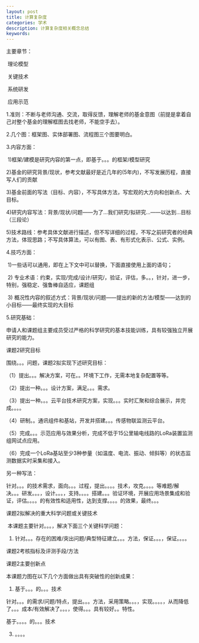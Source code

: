 ```yaml
---
layout: post
title: 计算复杂度 
categories: 学术
description: 计算复杂度相关概念总结
keywords: 
---
```


主要章节：

​	理论模型

​	关键技术

​	系统研发

​	应用示范



1.准则：不断与老师沟通、交流，取得反馈，理解老师的基金意图（前提是拿着自己对整个基金的理解框图去找老师，不能空手去）。

2.几个图：框架图、实体部署图、流程图三个图要明白。

 3.内容方面：

​	1)框架/建模是研究内容的第一点，即基于。。。的框架/模型研究

​         2)基金的研究背景/现状，参考文献最好是近几年的(5年内)，不写发展历程，直接写人们的贡献

​         3)基金前面的写法（目标、内容），不写具体方法，写宏观的大方向和创新点、大目标。

​         4)研究内容写法：背景/现状/问题——为了...我们研究/拟研究...——以达到...目标（三段论）

​         5)技术路线：参考具体文献进行描述，但不写详细的过程，不写之前研究者的经典方法，体现思路；不写具体算法，可以有图、表、有形式化表示、公式、实例。

 4.技巧方面：

​         1)一些话可以通用，即在上下文中可以替换，下面直接使用上面的语句；

​         2) 专业术语：约束，实现/完成/设计/研究/，验证，评估，多。。，针对，进一步，特别，强稳定、强鲁棒自适应，课题组

​         3) 概况性内容的叙述方式：背景/现状/问题——提出的新的方法/模型——达到的小目标——最终实现的大目标

 5.研究基础：

申请人和课题组主要成员受过严格的科学研究的基本技能训练，具有较强独立开展研究的能力。



课题2研究目标

围绕。。。问题，课题2拟实现下述研究目标：

（1）提出。。。解决方案，可在。。环境下工作，无需本地复杂配置等等。

（2）提出一种。。。设计方案，满足。。。需求。

（3）提出一种。。。云平台技术研究方案，实现。。。实时汇聚和综合展示，并完成。。。。

（4）研制。。通讯组件和基站，开发并搭建。。。传感物联监测云平台。

（5）完成。。。示范应用与效果分析，完成不低于15公里输电线路的LoRa装置监测组网试点应用。

（6）完成一个LoRa基站至少3种参量（如温度、电流、振动、倾斜等）的状态监测数据实时采集和接入。

另一种写法：

​       针对。。。的技术需求，面向。。。过程，提出。。。。技术，攻克。。。。等难题/解决。。。研发。。。，设计。。。，支持。。。。搭建。。。验证环境，开展应用场景集成和验证，评估。。。。的有效性和适用性，达到支撑。。。。的效果，最终。。。



课题2拟解决的重大科学问题或关键技术

​       本课题主要针对。。。，解决下面三个关键科学问题：

1. 针对。。。存在的困难/突出问题/典型特征建立。。。方法，保证。。。，保证。。。。

课题2考核指标及评测手段/方法

课题2主要创新点

本课题力图在以下几个方面做出具有突破性的创新成果：

1. 基于。。。的。。。技术

针对。。。的需求/问题/特点，提出。。。方法，采用策略。。。，实现。。。。，从而降低了。。。成本/有效解决了。。。，使得。。。具有较好。。特性。

 基于。。。。的。。。技术

3. 。。。。